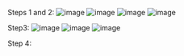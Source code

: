 
Steps 1 and 2:
![image](https://user-images.githubusercontent.com/85561037/174329222-af96b29f-5054-4f1e-ad34-443a1a3001b4.png)
![image](https://user-images.githubusercontent.com/85561037/174335738-14f33c28-10f4-4613-9a36-df2074c5dc45.png)
![image](https://user-images.githubusercontent.com/85561037/174336660-4bd6c2bc-0dbd-43fa-8a0e-3ea098c92036.png)
![image](https://user-images.githubusercontent.com/85561037/174336746-5eddb308-35e9-4097-b15a-af96324b78f9.png)

Step3:
![image](https://user-images.githubusercontent.com/85561037/174337873-44c519e0-1426-4ac5-b787-a10cf4b05578.png)
![image](https://user-images.githubusercontent.com/85561037/174337956-c8fe9860-a2d7-4827-91fc-f90fb1d0f837.png)
![image](https://user-images.githubusercontent.com/85561037/174338000-4556f5c3-67b1-416c-93ca-bcc0316c3a64.png)

Step 4:
